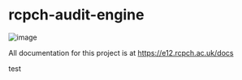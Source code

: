 # rcpch-audit-engine

![image](./static/images/epilepsy12-logo-3.png)

All documentation for this project is at <https://e12.rcpch.ac.uk/docs>

test
